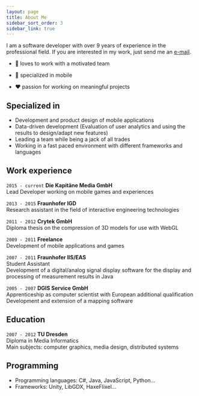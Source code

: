 ```yaml
---
layout: page
title: About Me
sidebar_sort_order: 3
sidebar_link: true
---
```


I am a software developer with over 9 years of experience in the professional field. If you are interested in my work, just send me an <a href="mailto:mail@stefanwagner.dev">e-mail</a>.

* 👥 loves to work with a motivated team

* 📱 specialized in mobile

* ❤️ passion for working on meaningful projects

## Specialized in
* Development and product design of mobile applications
* Data-driven development (Evaluation of user analytics and using the results to design/adapt new features)
* Leading a team while being a jack of all trades
* Working in a fast paced environment with different frameworks and languages 

## Work experience
`2015 - current` __Die Kapitäne Media GmbH__  
Lead Developer working on mobile games and experiences

`2013 - 2015` __Fraunhofer IGD__  
Research assistant in the field of interactive engineering technologies 

`2011 - 2012` __Crytek GmbH__  
Diploma thesis on the compression of 3D models for use with WebGL 

`2009 - 2011` __Freelance__  
Development of mobile applications and games 

`2007 - 2011` __Fraunhofer IIS/EAS__  
Student Assistant  
Development of a digital/analog signal display software for the display and processing of measurement results in Java

`2005 - 2007` __DGIS Service GmbH__  
Apprenticeship as computer scientist with European additional qualification  
Development and extension of a mapping software 

## Education
`2007 - 2012` __TU Dresden__  
Diploma in Media Informatics  
Main subjects: computer graphics, media design, distributed systems 

## Programming
* Programming languages: C#, Java, JavaScript, Python...
* Frameworks: Unity, LibGDX, HaxeFlixel...
